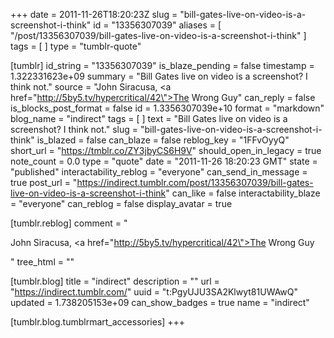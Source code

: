 +++
date = 2011-11-26T18:20:23Z
slug = "bill-gates-live-on-video-is-a-screenshot-i-think"
id = "13356307039"
aliases = [ "/post/13356307039/bill-gates-live-on-video-is-a-screenshot-i-think" ]
tags = [ ]
type = "tumblr-quote"

[tumblr]
id_string = "13356307039"
is_blaze_pending = false
timestamp = 1.322331623e+09
summary = "Bill Gates live on video is a screenshot? I think not."
source = "John Siracusa, <a href=\"http://5by5.tv/hypercritical/42\">The Wrong Guy</a>"
can_reply = false
is_blocks_post_format = false
id = 1.3356307039e+10
format = "markdown"
blog_name = "indirect"
tags = [ ]
text = "Bill Gates live on video is a screenshot? I think not."
slug = "bill-gates-live-on-video-is-a-screenshot-i-think"
is_blazed = false
can_blaze = false
reblog_key = "1FFvOyyQ"
short_url = "https://tmblr.co/ZY3jbyCS6H9V"
should_open_in_legacy = true
note_count = 0.0
type = "quote"
date = "2011-11-26 18:20:23 GMT"
state = "published"
interactability_reblog = "everyone"
can_send_in_message = true
post_url = "https://indirect.tumblr.com/post/13356307039/bill-gates-live-on-video-is-a-screenshot-i-think"
can_like = false
interactability_blaze = "everyone"
can_reblog = false
display_avatar = true

[tumblr.reblog]
comment = "<p>John Siracusa, <a href=\"http://5by5.tv/hypercritical/42\">The Wrong Guy</a></p>"
tree_html = ""

[tumblr.blog]
title = "indirect"
description = ""
url = "https://indirect.tumblr.com/"
uuid = "t:PgyUJU3SA2Klwyt81UWAwQ"
updated = 1.738205153e+09
can_show_badges = true
name = "indirect"

[tumblr.blog.tumblrmart_accessories]
+++
